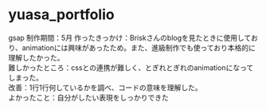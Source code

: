 # yuasa_portfolio
gsap
制作期間：5月
作ったきっかけ：Briskさんのblogを見たときに使用しており、animationには興味があったため。また、進級制作でも使っており本格的に理解したかった。<br>
難しかったところ：cssとの連携が難しく、とぎれとぎれのanimationになってしまった。<br>
改善：1行1行何しているかを調べ、コードの意味を理解した。<br>
よかったこと：自分がしたい表現をしっかりできた<br>


